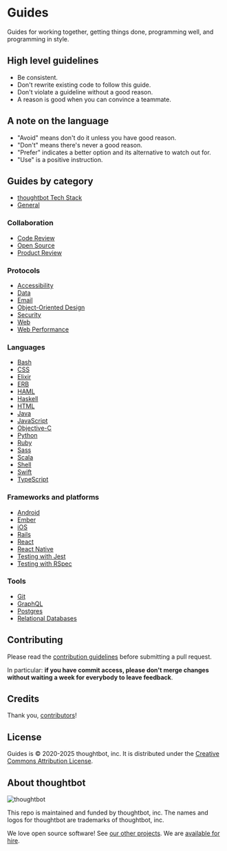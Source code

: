 # Guides

Guides for working together, getting things done, programming well, and
programming in style.

## High level guidelines

- Be consistent.
- Don't rewrite existing code to follow this guide.
- Don't violate a guideline without a good reason.
- A reason is good when you can convince a teammate.

## A note on the language

- "Avoid" means don't do it unless you have good reason.
- "Don't" means there's never a good reason.
- "Prefer" indicates a better option and its alternative to watch out for.
- "Use" is a positive instruction.

## Guides by category

- [thoughtbot Tech Stack](/tech-stack/)
- [General](/general/)

### Collaboration

- [Code Review](/code-review/)
- [Open Source](/open-source/)
- [Product Review](/product-review/)

### Protocols

- [Accessibility](/accessibility/)
- [Data](/data/)
- [Email](/email/)
- [Object-Oriented Design](/object-oriented-design/)
- [Security](/security/)
- [Web](/web/)
- [Web Performance](/web-performance/)

### Languages

- [Bash](/bash/)
- [CSS](/css/)
- [Elixir](/elixir/)
- [ERB](/erb/)
- [HAML](/haml/)
- [Haskell](/haskell/)
- [HTML](/html/)
- [Java](/java/)
- [JavaScript](/javascript/)
- [Objective-C](/objective-c/)
- [Python](/python/)
- [Ruby](/ruby/)
- [Sass](/sass/)
- [Scala](/scala/)
- [Shell](/shell/)
- [Swift](/swift/)
- [TypeScript](/typescript/)

### Frameworks and platforms

- [Android](/android/)
- [Ember](/ember/)
- [iOS](/ios/)
- [Rails](/rails/)
- [React](/react/)
- [React Native](/react-native/)
- [Testing with Jest](/testing-jest/)
- [Testing with RSpec](/testing-rspec/)

### Tools

- [Git](/git/)
- [GraphQL](/graphql/)
- [Postgres](/postgres/)
- [Relational Databases](/relational-databases/)

## Contributing

Please read the [contribution guidelines](/CONTRIBUTING.md) before submitting a
pull request.

In particular: **if you have commit access, please don't merge changes without
waiting a week for everybody to leave feedback**.

## Credits

Thank you,
[contributors](https://github.com/thoughtbot/guides/graphs/contributors)!

## License

Guides is © 2020-2025 thoughtbot, inc. It is distributed under the [Creative
Commons Attribution License](http://creativecommons.org/licenses/by/3.0/).

<!-- START /templates/footer.md -->
## About thoughtbot

![thoughtbot](https://thoughtbot.com/thoughtbot-logo-for-readmes.svg)

This repo is maintained and funded by thoughtbot, inc.
The names and logos for thoughtbot are trademarks of thoughtbot, inc.

We love open source software!
See [our other projects][community].
We are [available for hire][hire].

[community]: https://thoughtbot.com/community?utm_source=github
[hire]: https://thoughtbot.com/hire-us?utm_source=github


<!-- END /templates/footer.md -->
